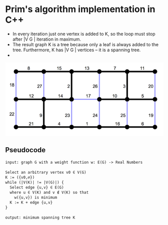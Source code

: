 # Prim's algorithm implementation in C++

- In every iteration just one vertex is added to K, so the loop must stop after |V G | iteration in maximum.
- The result graph K is a tree because only a leaf is always added to the tree. Furthermore, K has |V G | vertices – it is a spanning tree.
- 

![Graph](_images/graph.png)

## Pseudocode

```
input: graph G with a weight function w: E(G) -> Real Numbers

Select an arbitrary vertex v0 ∈ V(G)
K := ({v0,∅})
while (|V(K)| != |V(G)|) {
  Select edge {u,v} ∈ E(G)
  where u ∈ V(K) and v ∉ V(K) so that
    w({u,v}) is minimum
  K := K + edge {u,v}
} 

output: minimum spanning tree K
```
